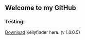 ## Welcome to my GitHub

### Testing:
[Download](https://traxar.github.io/KellyFinder.zip) Kellyfinder here. (v 1.0.0.5)

